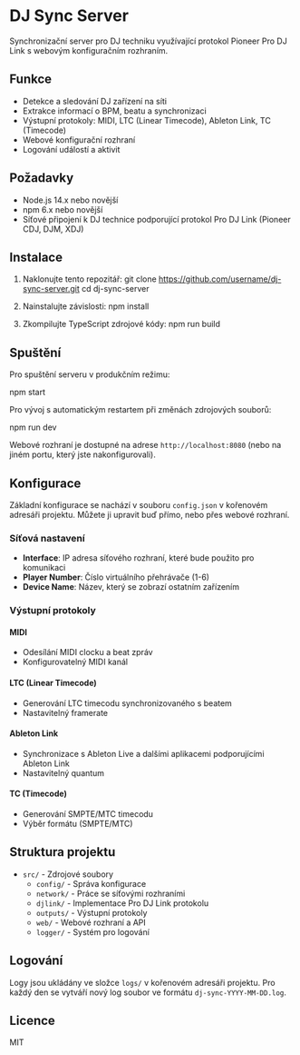 # DJ Sync Server

Synchronizační server pro DJ techniku využívající protokol Pioneer Pro DJ Link s webovým konfiguračním rozhraním.

## Funkce

- Detekce a sledování DJ zařízení na síti
- Extrakce informací o BPM, beatu a synchronizaci
- Výstupní protokoly: MIDI, LTC (Linear Timecode), Ableton Link, TC (Timecode)
- Webové konfigurační rozhraní
- Logování událostí a aktivit

## Požadavky

- Node.js 14.x nebo novější
- npm 6.x nebo novější
- Síťové připojení k DJ technice podporující protokol Pro DJ Link (Pioneer CDJ, DJM, XDJ)

## Instalace

1. Naklonujte tento repozitář:
git clone https://github.com/username/dj-sync-server.git
cd dj-sync-server

2. Nainstalujte závislosti:
npm install

3. Zkompilujte TypeScript zdrojové kódy:
npm run build

## Spuštění

Pro spuštění serveru v produkčním režimu:

npm start

Pro vývoj s automatickým restartem při změnách zdrojových souborů:

npm run dev

Webové rozhraní je dostupné na adrese `http://localhost:8080` (nebo na jiném portu, který jste nakonfigurovali).

## Konfigurace

Základní konfigurace se nachází v souboru `config.json` v kořenovém adresáři projektu. Můžete ji upravit buď přímo, nebo přes webové rozhraní.

### Síťová nastavení

- **Interface**: IP adresa síťového rozhraní, které bude použito pro komunikaci
- **Player Number**: Číslo virtuálního přehrávače (1-6)
- **Device Name**: Název, který se zobrazí ostatním zařízením

### Výstupní protokoly

#### MIDI

- Odesílání MIDI clocku a beat zpráv
- Konfigurovatelný MIDI kanál

#### LTC (Linear Timecode)

- Generování LTC timecodu synchronizovaného s beatem
- Nastavitelný framerate

#### Ableton Link

- Synchronizace s Ableton Live a dalšími aplikacemi podporujícími Ableton Link
- Nastavitelný quantum

#### TC (Timecode)

- Generování SMPTE/MTC timecodu
- Výběr formátu (SMPTE/MTC)

## Struktura projektu

- `src/` - Zdrojové soubory
  - `config/` - Správa konfigurace
  - `network/` - Práce se síťovými rozhraními
  - `djlink/` - Implementace Pro DJ Link protokolu
  - `outputs/` - Výstupní protokoly
  - `web/` - Webové rozhraní a API
  - `logger/` - Systém pro logování

## Logování

Logy jsou ukládány ve složce `logs/` v kořenovém adresáři projektu. Pro každý den se vytváří nový log soubor ve formátu `dj-sync-YYYY-MM-DD.log`.

## Licence

MIT